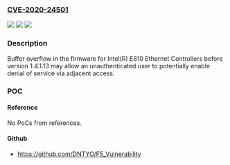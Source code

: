 ### [CVE-2020-24501](https://cve.mitre.org/cgi-bin/cvename.cgi?name=CVE-2020-24501)
![](https://img.shields.io/static/v1?label=Product&message=Intel(R)%20E810%20Ethernet%20Controllers&color=blue)
![](https://img.shields.io/static/v1?label=Version&message=n%2Fa&color=blue)
![](https://img.shields.io/static/v1?label=Vulnerability&message=denial%20of%20service&color=brighgreen)

### Description

Buffer overflow in the firmware for Intel(R) E810 Ethernet Controllers before version 1.4.1.13 may allow an unauthenticated user to potentially enable denial of service via adjacent access.

### POC

#### Reference
No PoCs from references.

#### Github
- https://github.com/DNTYO/F5_Vulnerability

